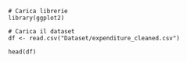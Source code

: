```{r setup, include=FALSE}
# Carica librerie
library(ggplot2)

# Carica il dataset
df <- read.csv("Dataset/expenditure_cleaned.csv")

head(df)

